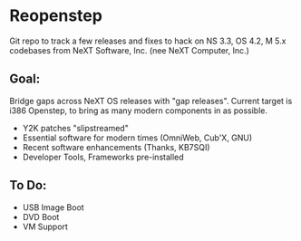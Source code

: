 # Reopenstep

Git repo to track a few releases and fixes to hack on NS 3.3, OS 4.2, M 5.x codebases from NeXT Software, Inc. (nee NeXT Computer, Inc.)

## Goal:

Bridge gaps across NeXT OS releases with "gap releases". Current target is i386 Openstep, to bring as many modern components in as possible.

- Y2K patches "slipstreamed"
- Essential software for modern times (OmniWeb, Cub'X, GNU) 
- Recent software enhancements (Thanks, KB7SQI)
- Developer Tools, Frameworks pre-installed

## To Do:
- USB Image Boot 
- DVD Boot
- VM Support
